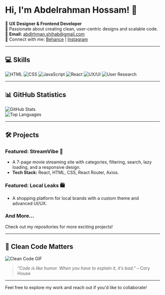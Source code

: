 # Hi, I'm Abdelrahman Hossam! 👋  

🎨 **UX Designer & Frontend Developer**  
🌟 Passionate about creating clean, user-centric designs and scalable code.  
📩 **Email:** [abdlrhman.shihab@gmail.com](mailto:abdlrhman.shihab@gmail.com)  
📍 Connect with me: [Behance](https://www.behance.net/abdelrhhossam3) | [Instagram](https://www.instagram.com/abdelrhmaan17/)  

---

## 💻 Skills  

![HTML](https://img.shields.io/badge/-HTML-E34F26?logo=html5&logoColor=white)
![CSS](https://img.shields.io/badge/-CSS-1572B6?logo=css3&logoColor=white)
![JavaScript](https://img.shields.io/badge/-JavaScript-F7DF1E?logo=javascript&logoColor=black)
![React](https://img.shields.io/badge/-React-61DAFB?logo=react&logoColor=white)
![UX/UI](https://img.shields.io/badge/-UX/UI-00FF2A?logo=figma&logoColor=black)
![User Research](https://img.shields.io/badge/-User_Research-purple?logo=notion&logoColor=white)

---

## 📊 GitHub Statistics  

![GitHub Stats](https://github-readme-stats.vercel.app/api?username=yourusername&show_icons=true&theme=radical)  
![Top Languages](https://github-readme-stats.vercel.app/api/top-langs/?username=yourusername&layout=compact&theme=radical)  

---

## 🛠 Projects  

### Featured: **StreamVibe** 🎥  
- A 7-page movie streaming site with categories, filtering, search, lazy loading, and a responsive design.  
- **Tech Stack:** React, HTML, CSS, React Router, Axios.  

### Featured: **Local Leaks** 🛍️  
- A shopping platform for local brands with a custom theme and advanced UI/UX.  

### And More...  
Check out my repositories for more exciting projects!  

---

## 🌟 Clean Code Matters  

![Clean Code GIF](https://media.giphy.com/media/26tn33aiTi1jkl6H6/giphy.gif)  

> *"Code is like humor. When you have to explain it, it’s bad."* – Cory House  

---

Feel free to explore my work and reach out if you'd like to collaborate!  
